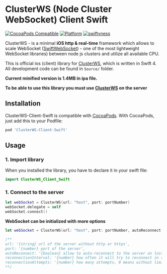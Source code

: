 # ClusterWS (Node Cluster WebSocket) Client Swift

[![CocoaPods Compatible](https://github.com/davigr/ClusterWS-Client-Swift/blob/master/Resources/pod-version.svg)](http://cocoadocs.org/docsets/ClusterWS-Client-Swift/)
[![Platform](https://github.com/davigr/ClusterWS-Client-Swift/blob/master/Resources/platform.svg)](http://cocoadocs.org/docsets/ClusterWS-Client-Swift/)
[![swiftyness](https://github.com/davigr/ClusterWS-Client-Swift/blob/master/Resources/swift.svg)](https://swift.org/)

ClusterWS - is a minimal **iOS http & real-time** framework which allows to scale WebSocket ([SwiftWebSocket](https://github.com/tidwall/SwiftWebSocket)) - one of the most lightweight WebSocket libraries) between node js clusters and utilize all available CPU.

This is official ios (client) library for [ClusterWS](https://github.com/goriunov/ClusterWS), which is written in Swift 4. All development code can be found in `Source/` folder.

**Current minified version is 1.4MB in ipa file.**

**To be able to use this library you must use [ClusterWS](https://github.com/goriunov/ClusterWS) on the server**

## Installation

ClusterWS-Client-Swift is compatible with
[CocoaPods](http://cocoapods.org/). With CocoaPods, just add this to
your Podfile:

```ruby
pod 'ClusterWS-Client-Swift'
```

## Usage

### 1. Import library

When you installed the library, you have to declare it in your swift file:

```swift
import ClusterWS_Client_Swift
```

### 1. Connect to the server

```swift
let webSocket = ClusterWS(url: "host", port: portNumber)
webSocket.delegate = self
webSocket.connect()
```

**WebSocket can be initialized with more options**

```swift
let webSocket = ClusterWS(url: "host", port: portNumber, autoReconnect: true, reconnectionInterval: 5.0, reconnectionAttempts: 10)
```

```swift
/**
url: '{string} url of the server without http or https',
port: '{number} port of the server',
autoReconnect: '{boolean} allow to auto-reconnect to the server on lost connection (default false)',
reconnectionInterval: '{number} how often it will try to reconnect in seconds (default 5.0)',
reconnectionAttempts: '{number} how many attempts, 0 means without limit (default 0)'
**/
```





